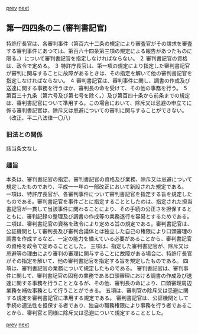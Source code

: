 [prev](/specific\markdowns\特許法\207_Mp-Ch_6-At_144.md)
[next](/specific\markdowns\特許法\209_Mp-Ch_6-At_145.md)
## 第一四四条の二 (審判書記官)
特許庁長官は、各審判事件（第百六十二条の規定により審査官がその請求を審査する審判事件にあつては、第百六十四条第三項の規定による報告があつたものに限る。）について審判書記官を指定しなければならない。
２ 審判書記官の資格は、政令で定める。
３ 特許庁長官は、第一項の規定により指定した審判書記官が審判に関与することに故障があるときは、その指定を解いて他の審判書記官を指定しなければならない。
４ 審判書記官は、審判事件に関し、調書の作成及び送達に関する事務を行うほか、審判長の命を受けて、その他の事務を行う。
５ 第百三十九条（第六号及び第七号を除く。）及び第百四十条から前条までの規定は、審判書記官について準用する。この場合において、除斥又は忌避の申立てに係る審判書記官は、除斥又は忌避についての審判に関与することができない。（改正、平二八法律一〇八）

### 旧法との関係
該当条文なし

### 趣旨
本条は、審判書記官の指定、審判書記官の資格及び業務、除斥又は忌避について規定したものであり、平成一一年の一部改正において新設された規定である。
一項は、特許庁長官が、各審判事件について審判書記官を指定する旨を規定したものである。審判書記官を事件ごとに指定することとしたのは、指定された担当書記官が一貫して当該事件に関わることにより、その手続の公正さを担保するとともに、審判記録の整理及び調書の作成等の業務遂行を容易とするためである。
二項は、審判書記官の資格を政令により定める旨の規定である。審判書記官は、公証機関として審判長及び審判合議体とは独立した自己の権限により口頭審理の調書を作成するなど、一定の能力を備えている必要があることから、審判書記官の資格を政令で定めることとした。
三項は、指定した審判書記官が、除斥又は忌避等の理由により審判の審理に関与することに故障がある場合に、特許庁長官がその指定を解いて、他の審判書記官を指定する旨を規定したものである。
四項は、審判書記官の業務について規定したものである。
審判書記官は、審判事件に関して、審判書記官の固有の業務である口頭審理における調書の作成及び送達に関する事務を行うこととなるが、その他、審判長の命により、口頭審理周辺業務を補佐事務として行うことができる。
五項は、審判官の除斥又は忌避に関する規定を審判書記官に準用する規定である。
審判書記官は、公証機関として手続の適法性を担保する者であり、独自の職務権限により事務を行う者であることから、審判官と同様に除斥又は忌避について規定することとした。

[prev](/specific\markdowns\特許法\207_Mp-Ch_6-At_144.md)
[next](/specific\markdowns\特許法\209_Mp-Ch_6-At_145.md)